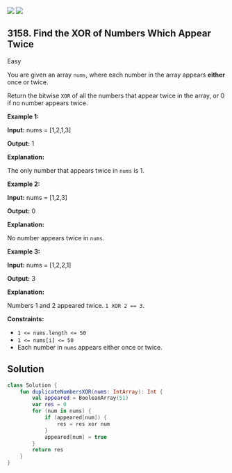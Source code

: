 [![](https://img.shields.io/github/stars/javadev/LeetCode-in-Kotlin?label=Stars&style=flat-square)](https://github.com/javadev/LeetCode-in-Kotlin)
[![](https://img.shields.io/github/forks/javadev/LeetCode-in-Kotlin?label=Fork%20me%20on%20GitHub%20&style=flat-square)](https://github.com/javadev/LeetCode-in-Kotlin/fork)

## 3158\. Find the XOR of Numbers Which Appear Twice

Easy

You are given an array `nums`, where each number in the array appears **either** once or twice.

Return the bitwise `XOR` of all the numbers that appear twice in the array, or 0 if no number appears twice.

**Example 1:**

**Input:** nums = [1,2,1,3]

**Output:** 1

**Explanation:**

The only number that appears twice in `nums` is 1.

**Example 2:**

**Input:** nums = [1,2,3]

**Output:** 0

**Explanation:**

No number appears twice in `nums`.

**Example 3:**

**Input:** nums = [1,2,2,1]

**Output:** 3

**Explanation:**

Numbers 1 and 2 appeared twice. `1 XOR 2 == 3`.

**Constraints:**

*   `1 <= nums.length <= 50`
*   `1 <= nums[i] <= 50`
*   Each number in `nums` appears either once or twice.

## Solution

```kotlin
class Solution {
    fun duplicateNumbersXOR(nums: IntArray): Int {
        val appeared = BooleanArray(51)
        var res = 0
        for (num in nums) {
            if (appeared[num]) {
                res = res xor num
            }
            appeared[num] = true
        }
        return res
    }
}
```
